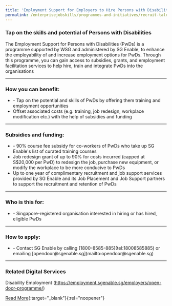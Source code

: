 ```yaml
---
title: 'Employment Support for Employers to Hire Persons with Disabilities'
permalink: /enterprisejobskills/programmes-and-initiatives/recruit-talent/employment-support-for-employers-to-hire-persons-with-disabilities/
---
```


### Tap on the skills and potential of Persons with Disabilities

The Employment Support for Persons with Disabilities (PwDs) is a programme supported by WSG and administered by SG Enable, to enhance the employability of and increase employment options for PwDs. Through this programme, you can gain access to subsidies, grants, and employment facilitation services to help hire, train and integrate PwDs into the organisations

---

### How you can benefit:

<ul><li>- Tap on the potential and skills of PwDs by offering them training and employment opportunities<br></li><li>Offset associated costs (e.g. training, job redesign, workplace modification etc.) with the help of subsidies and funding</li></ul>

---

### Subsidies and funding:

<ul><li>- 90% course fee subsidy for co-workers of PwDs who take up SG Enable's list of curated training courses<br></li><li>Job redesign grant of up to 90% for costs incurred (capped at S$20,000 per PwD) to redesign the job, purchase new equipment, or modify the workplace to be more conducive to PwDs<br></li><li>Up to one year of complimentary recruitment and job support services provided by SG Enable and its Job Placement and Job Support partners to support the recruitment and retention of PwDs</li></ul>

---

### Who is this for:

<ul><li>- Singapore-registered organisation interested in hiring or has hired, eligible PwDs</li></ul>

---

### How to apply:

<ul><li>- Contact SG Enable by calling [1800-8585-885](tel:18008585885) or emailing [opendoor@sgenable.sg](mailto:opendoor@sgenable.sg)</li></ul>

---

### Related Digital Services

Disability Employment (https://employment.sgenable.sg/employers/open-door-programme/)

[Read More](https://www.wsg.gov.sg/programmes-and-initiatives/employment-support-for-persons-with-disabilities.html){:target="_blank"}{:rel="noopener"}
